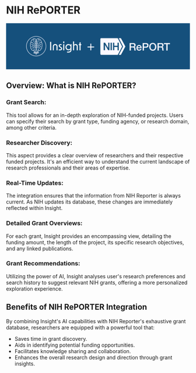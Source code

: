 # NIH RePORTER

![](/_static/features/insight_nih_reporter.png)

## Overview: What is NIH RePORTER?

### Grant Search: 
This tool allows for an in-depth exploration of NIH-funded projects. Users can specify their search by grant type, funding agency, or research domain, among other criteria.

### Researcher Discovery: 
This aspect provides a clear overview of researchers and their respective funded projects. It's an efficient way to understand the current landscape of research professionals and their areas of expertise.

### Real-Time Updates: 
The integration ensures that the information from NIH Reporter is always current. As NIH updates its database, these changes are immediately reflected within Insight.

### Detailed Grant Overviews: 
For each grant, Insight provides an encompassing view, detailing the funding amount, the length of the project, its specific research objectives, and any linked publications.

### Grant Recommendations: 
Utilizing the power of AI, Insight analyses user's research preferences and search history to suggest relevant NIH grants, offering a more personalized exploration experience.


## Benefits of NIH RePORTER Integration

By combining Insight's AI capabilities with NIH Reporter's exhaustive grant database, researchers are equipped with a powerful tool that:

- Saves time in grant discovery.
- Aids in identifying potential funding opportunities.
- Facilitates knowledge sharing and collaboration.
- Enhances the overall research design and direction through grant insights.

